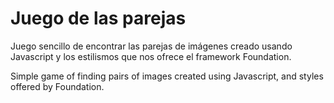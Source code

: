 <h1>Juego de las parejas</h1>

Juego sencillo de encontrar las parejas de imágenes creado usando Javascript y los estilismos que nos ofrece el framework Foundation.

Simple game of finding pairs of images created using Javascript, and styles offered by Foundation.